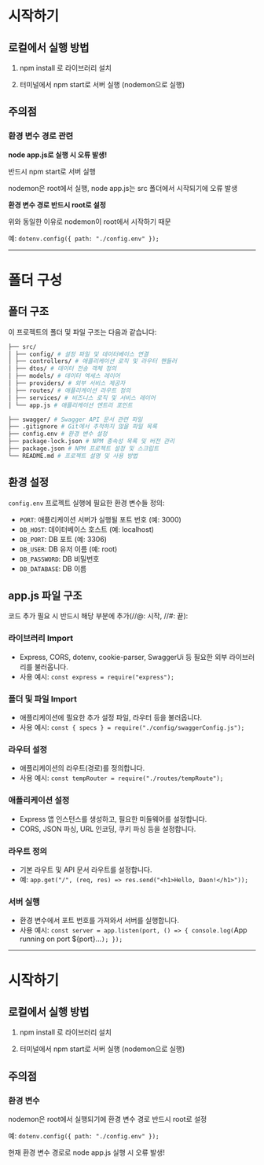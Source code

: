 # 시작하기

## 로컬에서 실행 방법

1. npm install 로 라이브러리 설치

2. 터미널에서 npm start로 서버 실행 (nodemon으로 실행)

## 주의점

### 환경 변수 경로 관련

**node app.js로 실행 시 오류 발생!**

반드시 npm start로 서버 실행

nodemon은 root에서 실행, node app.js는 src 폴더에서 시작되기에 오류 발생

**환경 변수 경로 반드시 root로 설정**

위와 동일한 이유로 nodemon이 root에서 시작하기 때문

예: `dotenv.config({ path: "./config.env" });`

---

# 폴더 구성

## 폴더 구조

이 프로젝트의 폴더 및 파일 구조는 다음과 같습니다:

```bash
├── src/
│ ├── config/ # 설정 파일 및 데이터베이스 연결
│ ├── controllers/ # 애플리케이션 로직 및 라우터 핸들러
│ ├── dtos/ # 데이터 전송 객체 정의
│ ├── models/ # 데이터 엑세스 레이어
│ ├── providers/ # 외부 서비스 제공자
│ ├── routes/ # 애플리케이션 라우트 정의
│ ├── services/ # 비즈니스 로직 및 서비스 레이어
│ └── app.js # 애플리케이션 엔트리 포인트

├── swagger/ # Swagger API 문서 관련 파일
├── .gitignore # Git에서 추적하지 않을 파일 목록
├── config.env # 환경 변수 설정
├── package-lock.json # NPM 종속성 목록 및 버전 관리
├── package.json # NPM 프로젝트 설정 및 스크립트
└── README.md # 프로젝트 설명 및 사용 방법
```

## 환경 설정

`config.env` 프로젝트 실행에 필요한 환경 변수들 정의:

- `PORT`: 애플리케이션 서버가 실행될 포트 번호 (예: 3000)
- `DB_HOST`: 데이터베이스 호스트 (예: localhost)
- `DB_PORT`: DB 포트 (예: 3306)
- `DB_USER`: DB 유저 이름 (예: root)
- `DB_PASSWORD`: DB 비밀번호
- `DB_DATABASE`: DB 이름

## app.js 파일 구조

코드 추가 필요 시 반드시 해당 부분에 추가(//@: 시작, //#: 끝):

### 라이브러리 Import

- Express, CORS, dotenv, cookie-parser, SwaggerUi 등 필요한 외부 라이브러리를 불러옵니다.
- 사용 예시: `const express = require("express");`

### 폴더 및 파일 Import

- 애플리케이션에 필요한 추가 설정 파일, 라우터 등을 불러옵니다.
- 사용 예시: `const { specs } = require("./config/swaggerConfig.js");`

### 라우터 설정

- 애플리케이션의 라우트(경로)를 정의합니다.
- 사용 예시: `const tempRouter = require("./routes/tempRoute");`

### 애플리케이션 설정

- Express 앱 인스턴스를 생성하고, 필요한 미들웨어를 설정합니다.
- CORS, JSON 파싱, URL 인코딩, 쿠키 파싱 등을 설정합니다.

### 라우트 정의

- 기본 라우트 및 API 문서 라우트를 설정합니다.
- 예: `app.get("/", (req, res) => res.send("<h1>Hello, Daon!</h1>"));`

### 서버 실행

- 환경 변수에서 포트 번호를 가져와서 서버를 실행합니다.
- 사용 예시: `const server = app.listen(port, () => { console.log(`App running on port ${port}...`); });`

---

# 시작하기

## 로컬에서 실행 방법

1. npm install 로 라이브러리 설치

2. 터미널에서 npm start로 서버 실행 (nodemon으로 실행)

## 주의점

### 환경 변수

nodemon은 root에서 실행되기에 환경 변수 경로 반드시 root로 설정

예: `dotenv.config({ path: "./config.env" });`

현재 환경 변수 경로로 node app.js 실행 시 오류 발생!

```

```
